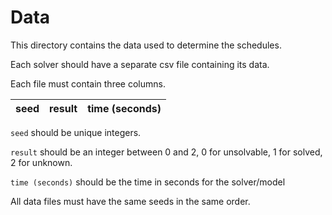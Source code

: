 # Data

This directory contains the data used to determine the schedules.

Each solver should have a separate csv file containing its data.

Each file must contain three columns.

| seed | result | time (seconds) |
|------|--------|----------------|

`seed` should be unique integers.

`result` should be an integer between 0 and 2, 0 for unsolvable, 1 for solved, 2 for unknown.

`time (seconds)` should be the time in seconds for the solver/model

All data files must have the same seeds in the same order.